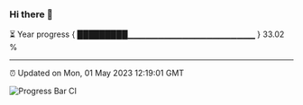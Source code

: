 ### Hi there 👋

⏳ Year progress { █████████▁▁▁▁▁▁▁▁▁▁▁▁▁▁▁▁▁▁▁▁▁ } 33.02 %

---

⏰ Updated on Mon, 01 May 2023 12:19:01 GMT

![Progress Bar CI](https://github.com/liununu/liununu/workflows/Progress%20Bar%20CI/badge.svg)
